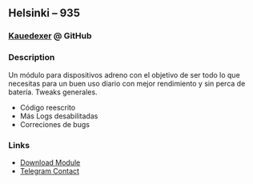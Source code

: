 ## Helsinki – 935
### [Kauedexer](https://github.com/kauedexer) @ GitHub

### Description
Un módulo para dispositivos adreno con el objetivo de ser todo lo que necesitas para un buen uso diario con mejor rendimiento y sin perca de batería. Tweaks generales.

* Código reescrito
* Más Logs desabilitadas
* Correciones de bugs

### Links
* [Download Module](https://github.com/kauedexer/Helsinki-935/releases/tag/Module)
* [Telegram Contact](http://T.me/@KayeViolet)